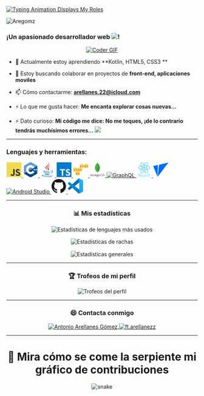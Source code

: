 

[![Typing Animation Displays My Roles](https://readme-typing-svg.herokuapp.com?color=%2336BCF7&lines=Hi+I'm+Antonio+Arellanes;Welcome+to+my+GitHub+profile)](https://git.io/typing-svg)

<p align="left"> <img src="https://komarev.com/ghpvc/?username=Aregomz&label=Visitas+al+perfil&color=0e75b6&style=flat" alt="Aregomz" /> </p>

<h3>¡Un apasionado desarrollador web <img src="https://media.giphy.com/media/WUlplcMpOCEmTGBtBW/giphy.gif" width="30">!</h3>

<p align="center">
<a href="#"><img src="https://media.giphy.com/media/SWoSkN6DxTszqIKEqv/giphy.gif" alt="Coder GIF" width="500" height="400"></a>
</p>

- 🌱 Actualmente estoy aprendiendo **Kotlin, HTML5, CSS3 **

- 👯 Estoy buscando colaborar en proyectos de **front-end, aplicaciones moviles**

- 📫 Cómo contactarme: **arellanes.22@icloud.com**

- ⚡ Lo que me gusta hacer: **Me encanta explorar cosas nuevas...**

- ⚡ Dato curioso: **Mi código me dice: No me toques, ¡de lo contrario tendrás muchísimos errores...** <img src="https://media.giphy.com/media/m6OomwWCojfS8/giphy.gif" width="34">

---

<h3 align="left">Lenguajes y herramientas:</h3>
<p align="left">

  <a href="https://developer.mozilla.org/en-US/docs/Web/JavaScript" target="_blank" rel="noreferrer">
  <img src="https://raw.githubusercontent.com/devicons/devicon/master/icons/javascript/javascript-original.svg" alt="JavaScript" width="40" height="40"/>
</a>
  <a href="https://www.w3schools.com/cpp/" target="_blank" rel="noreferrer">
    <img src="https://raw.githubusercontent.com/devicons/devicon/master/icons/cplusplus/cplusplus-original.svg" alt="C++" width="40" height="40"/>
  </a>
  <a href="https://www.java.com/" target="_blank" rel="noreferrer">
    <img src="https://raw.githubusercontent.com/devicons/devicon/master/icons/java/java-original.svg" alt="Java" width="40" height="40"/>
  </a>
  <a href="https://www.typescriptlang.org/" target="_blank" rel="noreferrer">
    <img src="https://raw.githubusercontent.com/devicons/devicon/master/icons/typescript/typescript-original.svg" alt="TypeScript" width="40" height="40"/>
  </a>
  <a href="https://aws.amazon.com/" target="_blank" rel="noreferrer">
    <img src="https://raw.githubusercontent.com/devicons/devicon/master/icons/amazonwebservices/amazonwebservices-original.svg" alt="AWS" width="40" height="40"/>
  </a>
  <a href="https://www.mongodb.com/" target="_blank" rel="noreferrer">
    <img src="https://raw.githubusercontent.com/devicons/devicon/master/icons/mongodb/mongodb-original-wordmark.svg" alt="MongoDB" width="40" height="40"/>
  </a>
  <a href="https://graphql.org/" target="_blank" rel="noreferrer">
    <img src="https://www.vectorlogo.zone/logos/graphql/graphql-icon.svg" alt="GraphQL" width="40" height="40"/>
  </a>
  <a href="https://react.dev/" target="_blank" rel="noreferrer">
    <img src="https://raw.githubusercontent.com/devicons/devicon/master/icons/react/react-original-wordmark.svg" alt="React" width="40" height="40"/>
  </a>
  <a href="https://vitejs.dev/" target="_blank" rel="noreferrer">
    <img src="https://raw.githubusercontent.com/devicons/devicon/master/icons/vite/vite-original.svg" alt="Vite" width="40" height="40"/>
  </a>
  <a href="https://developer.android.com/studio" target="_blank" rel="noreferrer">
    <img src="https://upload.wikimedia.org/wikipedia/commons/9/92/Android_Studio_Trademark.svg" alt="Android Studio" width="40" height="40"/>
  </a>
  <a href="https://github.com/" target="_blank" rel="noreferrer">
    <img src="https://raw.githubusercontent.com/devicons/devicon/master/icons/github/github-original.svg" alt="GitHub" width="40" height="40"/>
  </a>
  <a href="https://code.visualstudio.com/" target="_blank" rel="noreferrer">
    <img src="https://raw.githubusercontent.com/devicons/devicon/master/icons/vscode/vscode-original.svg" alt="Visual Studio Code" width="40" height="40"/>
  </a>
</p>

---

<h3 align="center">📊 Mis estadísticas</h3>
<p align="center">
  <img align="center" src="https://github-readme-stats.vercel.app/api/top-langs?username=Aregomz&show_icons=true&title_color=fff&icon_color=79ff97&text_color=efefef&bg_color=24292e" alt="Estadísticas de lenguajes más usados" />
</p>
<p align="center">
  <img align="center" src="https://github-readme-streak-stats.herokuapp.com/?user=Aregomz&show_icons=true&title_color=fff&icon_color=79ff97&text_color=efefef&bg_color=24292e" alt="Estadísticas de rachas" />
</p>
<p align="center">
  <img align="center" src="https://github-readme-stats.vercel.app/api?username=Aregomz&show_icons=true&title_color=fff&icon_color=79ff97&text_color=efefef&bg_color=24292e" alt="Estadísticas generales" />
</p>

---

<div align="center">
<h3><b>🏆 Trofeos de mi perfil</b></h3>
<p align="center">
  <img src="https://github-profile-trophy.vercel.app/?username=Aregomz" alt="Trofeos del perfil" />
</p>
</div>

---

<div align="center">
<h3><b>😄 Contacta conmigo</b></h3>
</div>
<p align="center">
  <a href="https://www.linkedin.com/in/antonio-arellanes-gomez-19b8a5317" target="blank">
    <img align="center" src="https://raw.githubusercontent.com/rahuldkjain/github-profile-readme-generator/master/src/images/icons/Social/linked-in-alt.svg" alt="Antonio Arellanes Gómez" height="30" width="40" />
  </a>
  <a href="https://www.instagram.com/ft.arellanezz/" target="blank">
    <img align="center" src="https://raw.githubusercontent.com/rahuldkjain/github-profile-readme-generator/master/src/images/icons/Social/instagram.svg" alt="ft.arellanezz" height="30" width="40" />
  </a>
</p>

---

<h1 align="center">🐍 Mira cómo se come la serpiente mi gráfico de contribuciones</h1>
<p align="center">
  <img src="https://github.com/Aregomz/Aregomz/blob/output/github-contribution-grid-snake.svg" alt="snake">
</p>
